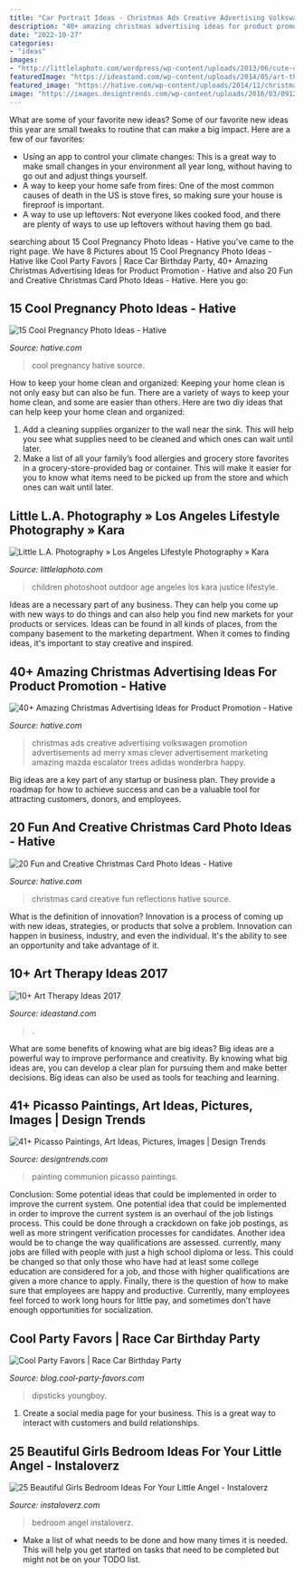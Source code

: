 ```yaml
---
title: "Car Portrait Ideas - Christmas Ads Creative Advertising Volkswagen Promotion Advertisements Ad Merry Xmas Clever Advertisement Marketing Amazing Mazda Escalator Trees Adidas Wonderbra Happy"
description: "40+ amazing christmas advertising ideas for product promotion"
date: "2022-10-27"
categories:
- "ideas"
images:
- "http://littlelaphoto.com/wordpress/wp-content/uploads/2013/06/cute-outdoor-photoshoot-ideas.jpg"
featuredImage: "https://ideastand.com/wp-content/uploads/2014/05/art-therapy-ideas/12-art-therapy-ideas.jpg"
featured_image: "https://hative.com/wp-content/uploads/2014/11/christmas-card-photo-ideas/2-christmas-card-photo-ideas.jpg"
image: "https://images.designtrends.com/wp-content/uploads/2016/03/09120213/First-Communion-Painting.jpg"
---
```



What are some of your favorite new ideas?
Some of our favorite new ideas this year are small tweaks to routine that can make a big impact. Here are a few of our favorites: 
- Using an app to control your climate changes: This is a great way to make small changes in your environment all year long, without having to go out and adjust things yourself. 
- A way to keep your home safe from fires: One of the most common causes of death in the US is stove fires, so making sure your house is fireproof is important. 
- A way to use up leftovers: Not everyone likes cooked food, and there are plenty of ways to use up leftovers without having them go bad.

	

		
searching about 15 Cool Pregnancy Photo Ideas - Hative you've came to the right page. We have 8 Pictures about 15 Cool Pregnancy Photo Ideas - Hative like Cool Party Favors | Race Car Birthday Party, 40+ Amazing Christmas Advertising Ideas for Product Promotion - Hative and also 20 Fun and Creative Christmas Card Photo Ideas - Hative. Here you go:
		
    
## 15 Cool Pregnancy Photo Ideas - Hative

<img loading=lazy src="https://hative.com/wp-content/uploads/2014/11/pregnancy-photo-ideas/1-cool-pregnancy-photo-ideas.jpg" onerror="this.onerror=null;this.src='https://tse4.mm.bing.net/th?id=OIP.Zq2usCY7DqWq5RawFrYWKwHaLH&amp;pid=15.1';" alt="15 Cool Pregnancy Photo Ideas - Hative">

_Source: hative.com_

>cool pregnancy hative source. 

	

How to keep your home clean and organized:
Keeping your home clean is not only easy but can also be fun. There are a variety of ways to keep your home clean, and some are easier than others. Here are two diy ideas that can help keep your home clean and organized:
1. Add a cleaning supplies organizer to the wall near the sink. This will help you see what supplies need to be cleaned and which ones can wait until later.
2. Make a list of all your family’s food allergies and grocery store favorites in a grocery-store-provided bag or container. This will make it easier for you to know what items need to be picked up from the store and which ones can wait until later.

    
## Little L.A. Photography » Los Angeles Lifestyle Photography » Kara

<img loading=lazy src="http://littlelaphoto.com/wordpress/wp-content/uploads/2013/06/cute-outdoor-photoshoot-ideas.jpg" onerror="this.onerror=null;this.src='https://tse1.mm.bing.net/th?id=OIP.PylCKacSmt5bq-ZlX3cqfQHaLH&amp;pid=15.1';" alt="Little L.A. Photography » Los Angeles Lifestyle Photography » Kara">

_Source: littlelaphoto.com_

>children photoshoot outdoor age angeles los kara justice lifestyle. 

	

Ideas are a necessary part of any business. They can help you come up with new ways to do things and can also help you find new markets for your products or services. Ideas can be found in all kinds of places, from the company basement to the marketing department. When it comes to finding ideas, it's important to stay creative and inspired.

    
## 40+ Amazing Christmas Advertising Ideas For Product Promotion - Hative

<img loading=lazy src="https://hative.com/wp-content/uploads/2013/10/xmas-ads/volkswagen-christmas-ads-13.jpg" onerror="this.onerror=null;this.src='https://tse3.mm.bing.net/th?id=OIP.9u22e8ZPbG8v5y6oM_I9wwHaKn&amp;pid=15.1';" alt="40+ Amazing Christmas Advertising Ideas for Product Promotion - Hative">

_Source: hative.com_

>christmas ads creative advertising volkswagen promotion advertisements ad merry xmas clever advertisement marketing amazing mazda escalator trees adidas wonderbra happy. 

	

Big ideas are a key part of any startup or business plan. They provide a roadmap for how to achieve success and can be a valuable tool for attracting customers, donors, and employees.

    
## 20 Fun And Creative Christmas Card Photo Ideas - Hative

<img loading=lazy src="https://hative.com/wp-content/uploads/2014/11/christmas-card-photo-ideas/2-christmas-card-photo-ideas.jpg" onerror="this.onerror=null;this.src='https://tse3.mm.bing.net/th?id=OIP.lk-JE-fr_N0mowTSW0LRmgHaLc&amp;pid=15.1';" alt="20 Fun and Creative Christmas Card Photo Ideas - Hative">

_Source: hative.com_

>christmas card creative fun reflections hative source. 

	

What is the definition of innovation?
Innovation is a process of coming up with new ideas, strategies, or products that solve a problem. Innovation can happen in business, industry, and even the individual. It's the ability to see an opportunity and take advantage of it.

    
## 10+ Art Therapy Ideas 2017

<img loading=lazy src="https://ideastand.com/wp-content/uploads/2014/05/art-therapy-ideas/12-art-therapy-ideas.jpg" onerror="this.onerror=null;this.src='https://tse2.mm.bing.net/th?id=OIP.7hIxjGXegd7aaFnlzaj2qAHaLc&amp;pid=15.1';" alt="10+ Art Therapy Ideas 2017">

_Source: ideastand.com_

>. 

	

What are some benefits of knowing what are big ideas?
Big ideas are a powerful way to improve performance and creativity. By knowing what big ideas are, you can develop a clear plan for pursuing them and make better decisions. Big ideas can also be used as tools for teaching and learning.

    
## 41+ Picasso Paintings, Art Ideas, Pictures, Images | Design Trends

<img loading=lazy src="https://images.designtrends.com/wp-content/uploads/2016/03/09120213/First-Communion-Painting.jpg" onerror="this.onerror=null;this.src='https://tse3.mm.bing.net/th?id=OIP.huRBuH__6mSAeHl01_hvwwHaKo&amp;pid=15.1';" alt="41+ Picasso Paintings, Art Ideas, Pictures, Images | Design Trends">

_Source: designtrends.com_

>painting communion picasso paintings. 

	

Conclusion: Some potential ideas that could be implemented in order to improve the current system.
One potential idea that could be implemented in order to improve the current system is an overhaul of the job listings process. This could be done through a crackdown on fake job postings, as well as more stringent verification processes for candidates. Another idea would be to change the way qualifications are assessed. currently, many jobs are filled with people with just a high school diploma or less. This could be changed so that only those who have had at least some college education are considered for a job, and those with higher qualifications are given a more chance to apply. Finally, there is the question of how to make sure that employees are happy and productive. Currently, many employees feel forced to work long hours for little pay, and sometimes don’t have enough opportunities for socialization.

    
## Cool Party Favors | Race Car Birthday Party

<img loading=lazy src="https://blog.cool-party-favors.com/wp-content/uploads/2013/03/Race-Car-Party-Food.jpg" onerror="this.onerror=null;this.src='https://tse4.mm.bing.net/th?id=OIP.VghDM_7oX1EKCGUkp0kHnQHaE6&amp;pid=15.1';" alt="Cool Party Favors | Race Car Birthday Party">

_Source: blog.cool-party-favors.com_

>dipsticks youngboy. 

	

1. Create a social media page for your business. This is a great way to interact with customers and build relationships.

    
## 25 Beautiful Girls Bedroom Ideas For Your Little Angel - Instaloverz

<img loading=lazy src="http://www.instaloverz.com/wp-content/uploads/2016/10/14-girls-bedroom-ideas.jpg" onerror="this.onerror=null;this.src='https://tse3.mm.bing.net/th?id=OIP.srL5ZqdsauFpXFtEU6MijQHaKk&amp;pid=15.1';" alt="25 Beautiful Girls Bedroom Ideas For Your Little Angel - Instaloverz">

_Source: instaloverz.com_

>bedroom angel instaloverz. 

	

- Make a list of what needs to be done and how many times it is needed. This will help you get started on tasks that need to be completed but might not be on your TODO list.

